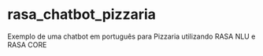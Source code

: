 # rasa_chatbot_pizzaria
Exemplo de uma chatbot em português para Pizzaria utilizando RASA NLU e RASA CORE 
